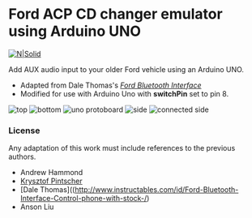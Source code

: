 # Ford ACP CD changer emulator using Arduino UNO

[![N|Solid](https://cldup.com/dTxpPi9lDf.thumb.png)](https://nodesource.com/products/nsolid)

Add AUX audio input to your older Ford vehicle using an Arduino UNO. 

  - Adapted from Dale Thomas's [*Ford Bluetooth Interface*](http://www.instructables.com/id/Ford-Bluetooth-Interface-Control-phone-with-stock-/)
  - Modified for use with Arduino Uno with **switchPin** set to pin 8.

![top](https://raw.githubusercontent.com/ansonl/fordacp-aux/master/Resources\top.jpg) ![bottom](https://raw.githubusercontent.com/ansonl/fordacp-aux/master/Resources\bottom.jpg)
![uno protoboard](https://raw.githubusercontent.com/ansonl/fordacp-aux/master/Resources\uno-protoboard.jpg)
![side](https://raw.githubusercontent.com/ansonl/fordacp-aux/master/Resources\side.jpg) ![connected side](https://raw.githubusercontent.com/ansonl/fordacp-aux/master/Resources\connected-side.jpg)

### License

Any adaptation of this work must include references to the previous authors. 

  - Andrew Hammond
  - [Krysztof Pintscher](http://www.instructables.com/id/Ford-CD-Emulator-Arduino-Mega/)
  - [Dale Thomas]((http://www.instructables.com/id/Ford-Bluetooth-Interface-Control-phone-with-stock-/)
  - Anson Liu